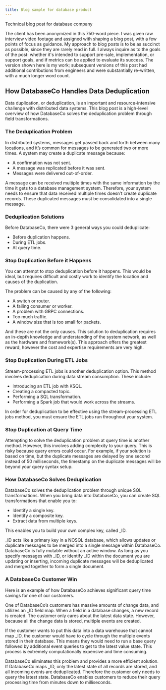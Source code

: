 ```yaml
---
title: Blog sample for database product
---
```


Technical blog post for database company

The client has been anonymized in this 750-word piece. I was given raw interview video footage and assigned with shaping a blog post, with a few points of focus as guidance.  My approach to blog posts is to be as succinct as possible, since they are rarely read in full.  I always inquire as to the goals of the post: whether it's intended to support pre-sale, implementation, or support goals, and if metrics can be applied to evaluate its success. The version shown here is my work; subsequent versions of this post had additional contributions from engineers and were substantially re-written, with a much longer word count.  

## How DatabaseCo Handles Data Deduplication 

Data duplication, or deduplication, is an important and resource-intensive challenge with distributed data systems.  This blog post is a high-level overview of how DatabaseCo solves the deduplication problem through field transformations. 

### The Deduplication Problem 

In distributed systems, messages get passed back and forth between many locations, and it’s common for messages to be generated two or more times.  A system may create a duplicate message because:
- A confirmation was not sent.
- A message was replicated before it was sent.  
- Messages were delivered out-of-order. 

A message can be received multiple times with the same information by the time it gets to a database management system. Therefore, your system needs to ensure that data received multiple times doesn’t create duplicate records.  These duplicated messages must be consolidated into a single message.  

### Deduplication Solutions

Before DatabaseCo, there were 3 general ways you could deduplicate: 
- Before duplication happens.
- During ETL jobs.
- At query time. 

### Stop Duplication Before it Happens

You can attempt to stop deduplication before it happens.  This would be ideal, but requires difficult and costly work to identify the location and causes of the duplication. 

The problem can be caused by any of the following:
- A switch or router.
- A failing consumer or worker.
- A problem with GRPC connections.
- Too much traffic.
- A window size that is too small for packets.  

And these are not the only causes. This solution to deduplication requires an in-depth knowledge and understanding of the system network, as well as the hardware and framework(s). This approach offers the greatest reward, however the cost and expertise requirements are very high.

### Stop Duplication During ETL Jobs

Stream-processing ETL jobs is another deduplication option. This method involves deduplication during data stream consumption. These include:
- Introducing an ETL job with KSQL.
- Creating a compacted topic.
- Performing a SQL transformation.
- Performing a Spark job that would work across the streams. 

In order for deduplication to be effective using the stream-processing ETL jobs method, you must ensure the ETL jobs run throughout your system.

### Stop Duplication at Query Time

Attempting to solve the deduplication problem at query time is another method.  However, this involves adding complexity to your query. This is risky because query errors could occur.  For example, if your solution is based on time, but the duplicate messages are delayed by one second instead of 50 milliseconds, the timestamp on the duplicate messages will be beyond your query syntax setup.  

### How DatabaseCo Solves Deduplication

DatabaseCo solves the deduplication problem through unique SQL transformations.  When you bring data into DatabaseCo, you can create SQL transformations that enable you to: 
- Identify a single key.
- Identify a composite key.
- Extract data from multiple keys.

This enables you to build your own complex key, called _ID.  

_ID acts like a primary key in a NOSQL database, which allows updates or duplicate messages to be merged into a single message within DatabaseCo.  DatabaseCo is fully mutable without an active window.  As long as you specify messages with _ID, or identify _ID within the document you are updating or inserting, incoming duplicate messages will be deduplicated and merged together to form a single document. 

### A DatabaseCo Customer Win

Here is an example of how DatabaseCo achieves significant query time savings for one of our customers.  

One of DatabaseCo’s customers has massive amounts of change data, and utilizes an _ID field map. When a field in a database changes, a new record is created. The customer only cares about the latest data state. However, because all the change data is stored, multiple events are created.

If the customer wants to put this data into a data warehouse that cannot map _ID, the customer would have to cycle through the multiple events stored in their database. This means they would need to run a base query followed by additional event queries to get to the latest value state.  This process is extremely computationally expensive and time consuming. 

DatabaseCo eliminates this problem and provides a more efficient solution. If DatabaseCo maps _ID, only the latest state of all records are stored, and all incoming events are deduplicated. Therefore the customer only needs to query the latest state. DatabaseCo enables customers to reduce their query processing time from minutes down to milliseconds. 
